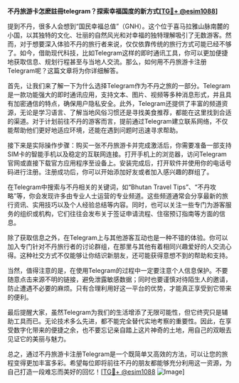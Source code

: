 **不丹旅游卡怎麽註冊telegram？探索幸福国度的新方式[[TG💪+ @esim1088](https://t.me/s/esim1088)]**

提到不丹，很多人会想到“国民幸福总值”（GNH）。这个位于喜马拉雅山脉南麓的小国，以其独特的文化、壮丽的自然风光和对幸福的独特理解吸引了无数游客。然而，对于想要深入体验不丹的旅行者来说，仅仅依靠传统的旅行方式可能已经不够了。如今，借助现代科技，比如Telegram这样的即时通讯工具，你可以更加便捷地获取信息、规划行程甚至与当地人交流。那么，如何用不丹旅游卡注册Telegram呢？这篇文章将为你详细解答。

首先，让我们来了解一下为什么选择Telegram作为不丹之旅的一部分。Telegram是一款功能强大的即时通讯应用，支持文本、图片、视频等多种消息形式，并且具有加密通信的特点，确保用户隐私安全。此外，Telegram还提供了丰富的频道资源，无论是学习语言、了解当地风俗习惯还是寻找美食推荐，都能在这里找到合适的渠道。对于计划前往不丹的游客而言，提前通过Telegram建立联系网络，不仅能帮助他们更好地适应环境，还能在遇到问题时迅速寻求帮助。

接下来是实际操作步骤：购买一张不丹旅游卡并完成激活后，你需要准备一部支持SIM卡的智能手机以及稳定的互联网连接。打开手机上的浏览器，访问Telegram官网或直接下载官方应用程序至设备上。安装完成后，打开软件并使用你的电话号码进行注册。注册成功后，你可以开始添加好友或者加入感兴趣的群组了。

在Telegram中搜索与不丹相关的关键词，如“Bhutan Travel Tips”、“不丹攻略”等，你会发现许多由专业人士运营的专业频道。这些频道通常会分享最新的旅行资讯、实用技巧以及个人经验总结等内容。同时，也可以关注一些专门为游客服务的组织或机构，它们往往会发布关于签证申请流程、住宿预订指南等方面的信息。

除了获取信息之外，在Telegram上与其他游客互动也是一种不错的体验。你可以加入专门针对不丹旅行者的讨论群组，在那里与其他有着相同兴趣爱好的人交流心得。这种社交方式不仅能够让你结识新朋友，还可能获得意想不到的帮助和支持。

当然，值得注意的是，在使用Telegram的过程中一定要注意个人信息保护。不要随意点击来源不明的链接，避免泄露敏感数据；同时也要谨慎对待陌生人的邀请，防止遭遇不必要的麻烦。只有合理利用好这一平台的优势，才能真正享受到它带来的便利。

最后提醒大家，虽然Telegram为我们的生活增添了无限可能性，但它终究只是辅助工具而已。无论技术多么先进，都不能完全替代实地考察的重要性。因此，在享受数字化带来的便捷之余，也不要忘记亲自踏上这片神奇的土地，用自己的双眼去见证它的美丽与魅力。

总之，通过不丹旅游卡注册Telegram是一个既简单又高效的方法，可以让您的旅程变得更加丰富多彩。希望每位即将前往不丹的朋友都能够充分利用这一资源，为自己打造一段难忘而美好的回忆！[[TG💪+ @esim1088](https://t.me/s/esim1088) ![Image](https://i.postimg.cc/4NQfJmqS/Snipaste-2025-05-13-00-14-12.png)]